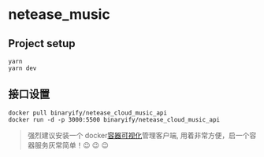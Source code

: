 # netease_music

## Project setup

```
yarn
yarn dev
```

## 接口设置

```shell
docker pull binaryify/netease_cloud_music_api
docker run -d -p 3000:5500 binaryify/netease_cloud_music_api
```

> 强烈建议安装一个 docker[容器可视化](https://github.com/docker/kitematic)管理客户端, 用着非常方便，启一个容器服务灰常简单！:wink: :wink: :wink:
